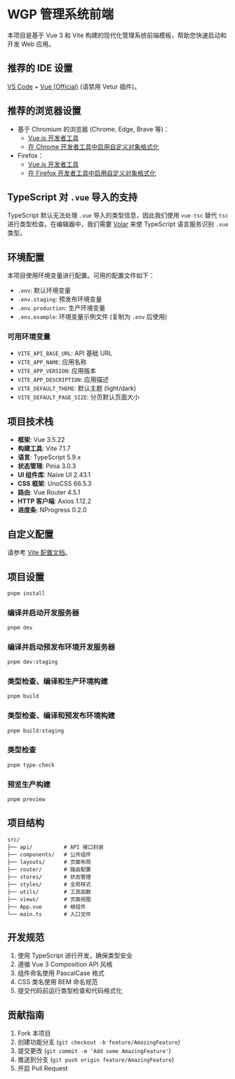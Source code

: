 # WGP 管理系统前端

本项目是基于 Vue 3 和 Vite 构建的现代化管理系统前端模板，帮助您快速启动和开发 Web 应用。

## 推荐的 IDE 设置

[VS Code](https://code.visualstudio.com/) + [Vue (Official)](https://marketplace.visualstudio.com/items?itemName=Vue.volar) (请禁用 Vetur 插件)。

## 推荐的浏览器设置

- 基于 Chromium 的浏览器 (Chrome, Edge, Brave 等)：
  - [Vue.js 开发者工具](https://chromewebstore.google.com/detail/vuejs-devtools/nhdogjmejiglipccpnnnanhbledajbpd) 
  - [在 Chrome 开发者工具中启用自定义对象格式化](http://bit.ly/object-formatters)
- Firefox：
  - [Vue.js 开发者工具](https://addons.mozilla.org/en-US/firefox/addon/vue-js-devtools/)
  - [在 Firefox 开发者工具中启用自定义对象格式化](https://fxdx.dev/firefox-devtools-custom-object-formatters/)

## TypeScript 对 `.vue` 导入的支持

TypeScript 默认无法处理 `.vue` 导入的类型信息，因此我们使用 `vue-tsc` 替代 `tsc` 进行类型检查。在编辑器中，我们需要 [Volar](https://marketplace.visualstudio.com/items?itemName=Vue.volar) 来使 TypeScript 语言服务识别 `.vue` 类型。

## 环境配置

本项目使用环境变量进行配置。可用的配置文件如下：

- `.env`: 默认环境变量
- `.env.staging`: 预发布环境变量
- `.env.production`: 生产环境变量
- `.env.example`: 环境变量示例文件 (复制为 `.env` 后使用)

### 可用环境变量

- `VITE_API_BASE_URL`: API 基础 URL
- `VITE_APP_NAME`: 应用名称
- `VITE_APP_VERSION`: 应用版本
- `VITE_APP_DESCRIPTION`: 应用描述
- `VITE_DEFAULT_THEME`: 默认主题 (light/dark)
- `VITE_DEFAULT_PAGE_SIZE`: 分页默认页面大小

## 项目技术栈

- **框架**: Vue 3.5.22
- **构建工具**: Vite 7.1.7
- **语言**: TypeScript 5.9.x
- **状态管理**: Pinia 3.0.3
- **UI 组件库**: Naive UI 2.43.1
- **CSS 框架**: UnoCSS 66.5.3
- **路由**: Vue Router 4.5.1
- **HTTP 客户端**: Axios 1.12.2
- **进度条**: NProgress 0.2.0

## 自定义配置

请参考 [Vite 配置文档](https://vite.dev/config/)。

## 项目设置

```sh
pnpm install
```

### 编译并启动开发服务器

```sh
pnpm dev
```

### 编译并启动预发布环境开发服务器

```sh
pnpm dev:staging
```

### 类型检查、编译和生产环境构建

```sh
pnpm build
```

### 类型检查、编译和预发布环境构建

```sh
pnpm build:staging
```

### 类型检查

```sh
pnpm type-check
```

### 预览生产构建

```sh
pnpm preview
```

## 项目结构

```
src/
├── api/          # API 接口封装
├── components/   # 公共组件
├── layouts/      # 页面布局
├── router/       # 路由配置
├── stores/       # 状态管理
├── styles/       # 全局样式
├── utils/        # 工具函数
├── views/        # 页面视图
├── App.vue       # 根组件
└── main.ts       # 入口文件
```

## 开发规范

1. 使用 TypeScript 进行开发，确保类型安全
2. 遵循 Vue 3 Composition API 风格
3. 组件命名使用 PascalCase 格式
4. CSS 类名使用 BEM 命名规范
5. 提交代码前运行类型检查和代码格式化

## 贡献指南

1. Fork 本项目
2. 创建功能分支 (`git checkout -b feature/AmazingFeature`)
3. 提交更改 (`git commit -m 'Add some AmazingFeature'`)
4. 推送到分支 (`git push origin feature/AmazingFeature`)
5. 开启 Pull Request